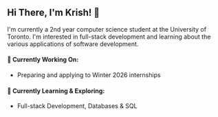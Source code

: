 ## Hi There, I'm Krish! 👋
I'm currently a 2nd year computer science student at the University of Toronto. I'm interested in full-stack development and learning about the various applications of software development.

#### 🔭 Currently Working On:
* Preparing and applying to Winter 2026 internships

#### 🌱 Currently Learning & Exploring:
* Full-stack Development, Databases & SQL

